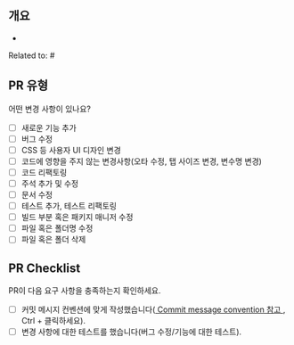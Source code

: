<!--PR 제목 예시: feat - #issue번호: 주요 내용-->

## 개요
- 

Related to: #<!--issue번호-->
<!--또는 Resolves: #issue번호-->

## PR 유형
어떤 변경 사항이 있나요?
- [ ] 새로운 기능 추가
- [ ] 버그 수정
- [ ] CSS 등 사용자 UI 디자인 변경
- [ ] 코드에 영향을 주지 않는 변경사항(오타 수정, 탭 사이즈 변경, 변수명 변경)
- [ ] 코드 리팩토링
- [ ] 주석 추가 및 수정
- [ ] 문서 수정
- [ ] 테스트 추가, 테스트 리팩토링
- [ ] 빌드 부분 혹은 패키지 매니저 수정
- [ ] 파일 혹은 폴더명 수정
- [ ] 파일 혹은 폴더 삭제

## PR Checklist
PR이 다음 요구 사항을 충족하는지 확인하세요.
- [ ] 커밋 메시지 컨벤션에 맞게 작성했습니다(<a href="https://www.notion.so/codestates/Commit-message-convention-3352e521a6d94fa182d796be7e829aa7" target="_blank"> Commit message convention 참고 </a> , Ctrl + 클릭하세요). 
- [ ] 변경 사항에 대한 테스트를 했습니다(버그 수정/기능에 대한 테스트).
